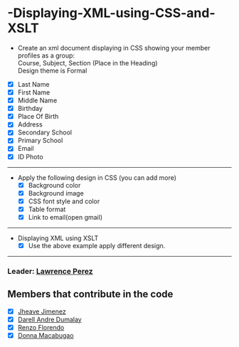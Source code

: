 # -Displaying-XML-using-CSS-and-XSLT
- Create an xml document displaying in CSS showing your member profiles as a group:\
  Course, Subject, Section (Place in the Heading)\
  Design theme is Formal
  
- [x] Last Name
- [x] First Name
- [x] Middle Name
- [x] Birthday
- [x] Place Of Birth
- [x] Address
- [x] Secondary School
- [x] Primary School
- [x] Email
- [x] ID Photo 
***
- Apply the following design in CSS (you can add more)
  - [x] Background color
  - [x] Background image
  - [x] CSS font style and color
  - [x] Table format
  - [x] Link to email(open gmail)
 
***
- Displaying XML using XSLT
  - [x] Use the above example apply different design.
***

### Leader: [Lawrence Perez](https://github.com/Eloquade)
## Members that contribute in the code

- [x] [Jheave Jimenez](https://github.com/jheavejimenez)
- [x] [Darell Andre Dumalay](https://github.com/MadDog-afk)
- [x] [Renzo Florendo](https://github.com/groundrenzo)
- [x] [Donna Macabugao](https://github.com/Donna127-beep)
